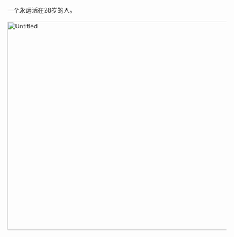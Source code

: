 
<body>
    <br>一个永远活在28岁的人。
</body>
<br>
<br>
<a href="https://www.flickr.com/photos/gabriel_feng/15271207846/in/album-72157646096345978/">
    <img src="https://farm4.staticflickr.com/3921/15271207846_1724947be3_k.jpg" width="640" height="480" alt="Untitled">
</a>
